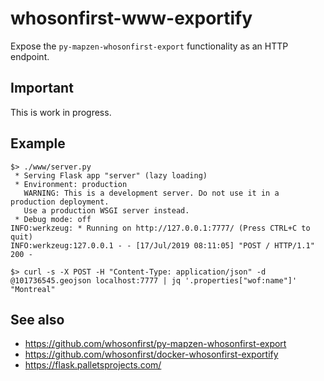 # whosonfirst-www-exportify

Expose the `py-mapzen-whosonfirst-export` functionality as an HTTP endpoint.

## Important

This is work in progress.

## Example

```
$> ./www/server.py
 * Serving Flask app "server" (lazy loading)
 * Environment: production
   WARNING: This is a development server. Do not use it in a production deployment.
   Use a production WSGI server instead.
 * Debug mode: off
INFO:werkzeug: * Running on http://127.0.0.1:7777/ (Press CTRL+C to quit)
INFO:werkzeug:127.0.0.1 - - [17/Jul/2019 08:11:05] "POST / HTTP/1.1" 200 -
```			

```
$> curl -s -X POST -H "Content-Type: application/json" -d @101736545.geojson localhost:7777 | jq '.properties["wof:name"]'
"Montreal"
```

## See also

* https://github.com/whosonfirst/py-mapzen-whosonfirst-export
* https://github.com/whosonfirst/docker-whosonfirst-exportify
* https://flask.palletsprojects.com/

